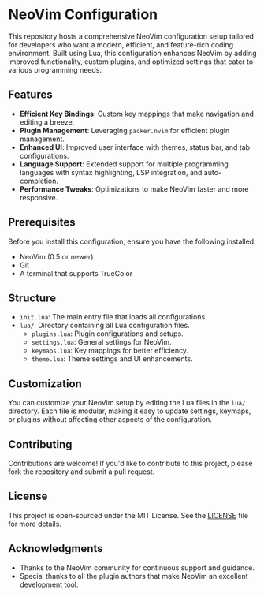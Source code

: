 # NeoVim Configuration

This repository hosts a comprehensive NeoVim configuration setup tailored for developers who want a modern, efficient, and feature-rich coding environment. Built using Lua, this configuration enhances NeoVim by adding improved functionality, custom plugins, and optimized settings that cater to various programming needs.

## Features

- **Efficient Key Bindings**: Custom key mappings that make navigation and editing a breeze.
- **Plugin Management**: Leveraging `packer.nvim` for efficient plugin management.
- **Enhanced UI**: Improved user interface with themes, status bar, and tab configurations.
- **Language Support**: Extended support for multiple programming languages with syntax highlighting, LSP integration, and auto-completion.
- **Performance Tweaks**: Optimizations to make NeoVim faster and more responsive.

## Prerequisites

Before you install this configuration, ensure you have the following installed:
- NeoVim (0.5 or newer)
- Git
- A terminal that supports TrueColor

## Structure

- `init.lua`: The main entry file that loads all configurations.
- `lua/`: Directory containing all Lua configuration files.
  - `plugins.lua`: Plugin configurations and setups.
  - `settings.lua`: General settings for NeoVim.
  - `keymaps.lua`: Key mappings for better efficiency.
  - `theme.lua`: Theme settings and UI enhancements.

## Customization

You can customize your NeoVim setup by editing the Lua files in the `lua/` directory. Each file is modular, making it easy to update settings, keymaps, or plugins without affecting other aspects of the configuration.

## Contributing

Contributions are welcome! If you'd like to contribute to this project, please fork the repository and submit a pull request.

## License

This project is open-sourced under the MIT License. See the [LICENSE](LICENSE) file for more details.

## Acknowledgments

- Thanks to the NeoVim community for continuous support and guidance.
- Special thanks to all the plugin authors that make NeoVim an excellent development tool.
